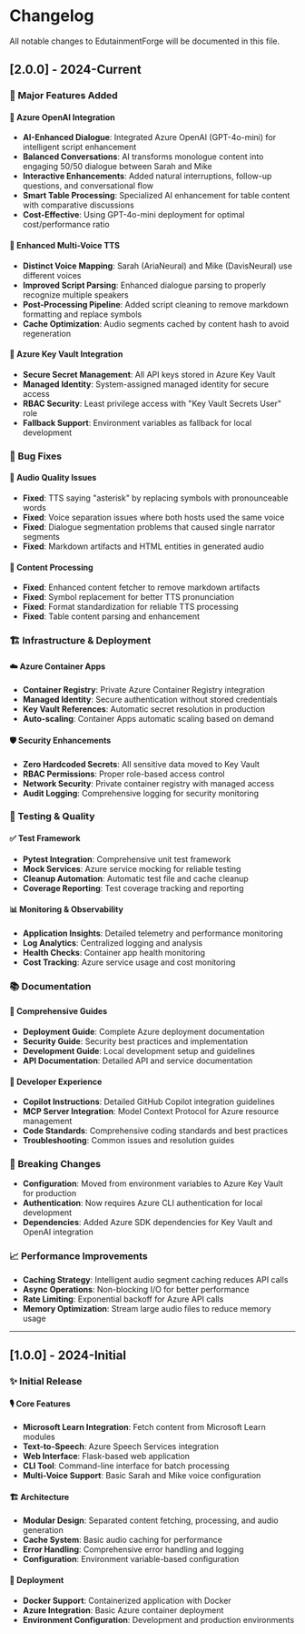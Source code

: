 # Changelog

All notable changes to EdutainmentForge will be documented in this file.

## [2.0.0] - 2024-Current

### 🚀 Major Features Added

#### 🤖 Azure OpenAI Integration
- **AI-Enhanced Dialogue**: Integrated Azure OpenAI (GPT-4o-mini) for intelligent script enhancement
- **Balanced Conversations**: AI transforms monologue content into engaging 50/50 dialogue between Sarah and Mike
- **Interactive Enhancements**: Added natural interruptions, follow-up questions, and conversational flow
- **Smart Table Processing**: Specialized AI enhancement for table content with comparative discussions
- **Cost-Effective**: Using GPT-4o-mini deployment for optimal cost/performance ratio

#### 🎯 Enhanced Multi-Voice TTS
- **Distinct Voice Mapping**: Sarah (AriaNeural) and Mike (DavisNeural) use different voices
- **Improved Script Parsing**: Enhanced dialogue parsing to properly recognize multiple speakers
- **Post-Processing Pipeline**: Added script cleaning to remove markdown formatting and replace symbols
- **Cache Optimization**: Audio segments cached by content hash to avoid regeneration

#### 🔐 Azure Key Vault Integration
- **Secure Secret Management**: All API keys stored in Azure Key Vault
- **Managed Identity**: System-assigned managed identity for secure access
- **RBAC Security**: Least privilege access with "Key Vault Secrets User" role
- **Fallback Support**: Environment variables as fallback for local development

### 🐛 Bug Fixes

#### 🔧 Audio Quality Issues
- **Fixed**: TTS saying "asterisk" by replacing symbols with pronounceable words
- **Fixed**: Voice separation issues where both hosts used the same voice
- **Fixed**: Dialogue segmentation problems that caused single narrator segments
- **Fixed**: Markdown artifacts and HTML entities in generated audio

#### 📝 Content Processing
- **Fixed**: Enhanced content fetcher to remove markdown artifacts
- **Fixed**: Symbol replacement for better TTS pronunciation
- **Fixed**: Format standardization for reliable TTS processing
- **Fixed**: Table content parsing and enhancement

### 🏗️ Infrastructure & Deployment

#### ☁️ Azure Container Apps
- **Container Registry**: Private Azure Container Registry integration
- **Managed Identity**: Secure authentication without stored credentials
- **Key Vault References**: Automatic secret resolution in production
- **Auto-scaling**: Container Apps automatic scaling based on demand

#### 🛡️ Security Enhancements
- **Zero Hardcoded Secrets**: All sensitive data moved to Key Vault
- **RBAC Permissions**: Proper role-based access control
- **Network Security**: Private container registry with managed access
- **Audit Logging**: Comprehensive logging for security monitoring

### 🧪 Testing & Quality

#### ✅ Test Framework
- **Pytest Integration**: Comprehensive unit test framework
- **Mock Services**: Azure service mocking for reliable testing
- **Cleanup Automation**: Automatic test file and cache cleanup
- **Coverage Reporting**: Test coverage tracking and reporting

#### 📊 Monitoring & Observability
- **Application Insights**: Detailed telemetry and performance monitoring
- **Log Analytics**: Centralized logging and analysis
- **Health Checks**: Container app health monitoring
- **Cost Tracking**: Azure service usage and cost monitoring

### 📚 Documentation

#### 📖 Comprehensive Guides
- **Deployment Guide**: Complete Azure deployment documentation
- **Security Guide**: Security best practices and implementation
- **Development Guide**: Local development setup and guidelines
- **API Documentation**: Detailed API and service documentation

#### 🎯 Developer Experience
- **Copilot Instructions**: Detailed GitHub Copilot integration guidelines
- **MCP Server Integration**: Model Context Protocol for Azure resource management
- **Code Standards**: Comprehensive coding standards and best practices
- **Troubleshooting**: Common issues and resolution guides

### 🔄 Breaking Changes

- **Configuration**: Moved from environment variables to Azure Key Vault for production
- **Authentication**: Now requires Azure CLI authentication for local development
- **Dependencies**: Added Azure SDK dependencies for Key Vault and OpenAI integration

### 📈 Performance Improvements

- **Caching Strategy**: Intelligent audio segment caching reduces API calls
- **Async Operations**: Non-blocking I/O for better performance
- **Rate Limiting**: Exponential backoff for Azure API calls
- **Memory Optimization**: Stream large audio files to reduce memory usage

---

## [1.0.0] - 2024-Initial

### ✨ Initial Release

#### 🎙️ Core Features
- **Microsoft Learn Integration**: Fetch content from Microsoft Learn modules
- **Text-to-Speech**: Azure Speech Services integration
- **Web Interface**: Flask-based web application
- **CLI Tool**: Command-line interface for batch processing
- **Multi-Voice Support**: Basic Sarah and Mike voice configuration

#### 🏗️ Architecture
- **Modular Design**: Separated content fetching, processing, and audio generation
- **Cache System**: Basic audio caching for performance
- **Error Handling**: Comprehensive error handling and logging
- **Configuration**: Environment variable-based configuration

#### 🚀 Deployment
- **Docker Support**: Containerized application with Docker
- **Azure Integration**: Basic Azure container deployment
- **Environment Configuration**: Development and production environments
